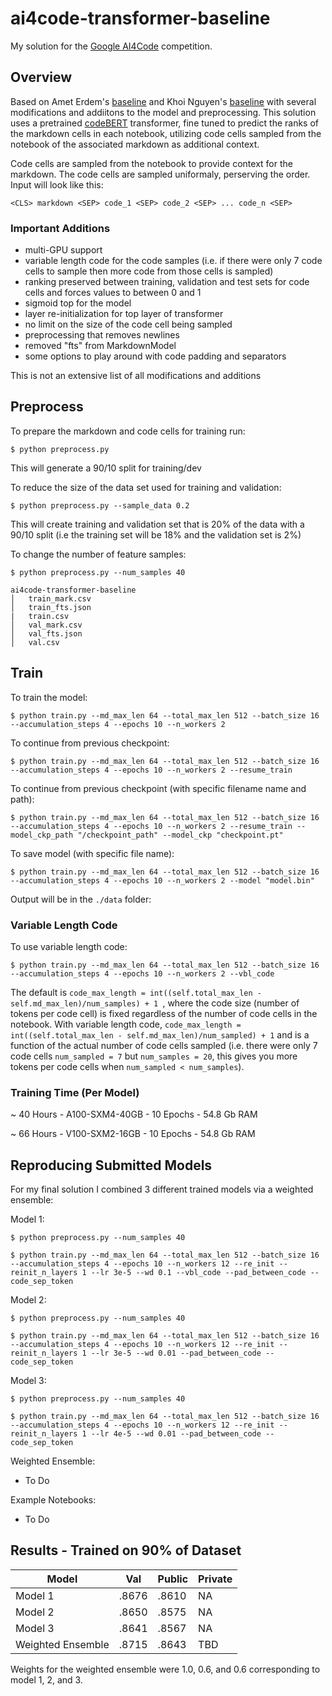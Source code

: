 # ai4code-transformer-baseline

My solution for the [Google AI4Code](https://www.kaggle.com/competitions/AI4Code) competition.

## Overview
Based on Amet Erdem's [baseline](https://www.kaggle.com/code/aerdem4/ai4code-pytorch-distilbert-baseline) and Khoi Nguyen's [baseline](https://www.kaggle.com/code/suicaokhoailang/stronger-baseline-with-code-cells) with several modifications and addiitons to the model and preprocessing. This solution uses a pretrained [codeBERT](https://github.com/microsoft/CodeBERT) transformer, fine tuned to predict the ranks of the markdown cells in each notebook, utilizing code cells sampled from the notebook of the associated markdown as additional context.

Code cells are sampled from the notebook to provide context for the markdown. The code cells are sampled uniformaly, perserving the order. Input will look like this: 

```<CLS> markdown <SEP> code_1 <SEP> code_2 <SEP> ... code_n <SEP>```

### Important Additions

-	multi-GPU support
-	variable length code for the code samples (i.e. if there were only 7 code cells to sample then more code from those cells is sampled)
-	ranking preserved between training, validation and test sets for code cells and forces values to between 0 and 1
-	sigmoid top for the model
-	layer re-initialization for top layer of transformer
-	no limit on the size of the code cell being sampled
-	preprocessing that removes newlines
-	removed "fts" from MarkdownModel
-	some options to play around with code padding and separators

This is not an extensive list of all modifications and additions

## Preprocess
To prepare the markdown and code cells for training run:

```$ python preprocess.py```

This will generate a 90/10 split for training/dev

To reduce the size of the data set used for training and validation:

```$ python preprocess.py --sample_data 0.2```

This will create training and validation set that is 20% of the data with a 90/10 split (i.e the training set will be 18% and the validation set is 2%)

To change the number of feature samples:

```$ python preprocess.py --num_samples 40```

```
ai4code-transformer-baseline
│   train_mark.csv
│   train_fts.json   
|   train.csv
│   val_mark.csv
│   val_fts.json
│   val.csv
```

## Train 

To train the model: 

```$ python train.py --md_max_len 64 --total_max_len 512 --batch_size 16 --accumulation_steps 4 --epochs 10 --n_workers 2```

To continue from previous checkpoint:

```$ python train.py --md_max_len 64 --total_max_len 512 --batch_size 16 --accumulation_steps 4 --epochs 10 --n_workers 2 --resume_train```

To continue from previous checkpoint (with specific filename name and path):

```$ python train.py --md_max_len 64 --total_max_len 512 --batch_size 16 --accumulation_steps 4 --epochs 10 --n_workers 2 --resume_train --model_ckp_path "/checkpoint_path" --model_ckp "checkpoint.pt"```

To save model (with specific file name):

```$ python train.py --md_max_len 64 --total_max_len 512 --batch_size 16 --accumulation_steps 4 --epochs 10 --n_workers 2 --model "model.bin"```

Output will be in the ```./data``` folder:

### Variable Length Code

To use variable length code:

```$ python train.py --md_max_len 64 --total_max_len 512 --batch_size 16 --accumulation_steps 4 --epochs 10 --n_workers 2 --vbl_code```

The default is ```code_max_length = int((self.total_max_len - self.md_max_len)/num_samples) + 1 ```, where the code size (number of tokens per code cell) is fixed regardless of the number of code cells in the notebook. With variable length code, ```code_max_length = int((self.total_max_len - self.md_max_len)/num_sampled) + 1``` and is a function of the actual number of code cells sampled (i.e. there were only 7 code cells ```num_sampled = 7``` but ```num_samples = 20```, this gives you more tokens per code cells when ```num_sampled < num_samples```).

### Training Time (Per Model)

~ 40 Hours - A100-SXM4-40GB - 10 Epochs - 54.8 Gb RAM

~ 66 Hours - V100-SXM2-16GB - 10 Epochs - 54.8 Gb RAM

## Reproducing Submitted Models

For my final solution I combined 3 different trained models via a weighted ensemble:

Model 1:

```$ python preprocess.py --num_samples 40```

```$ python train.py --md_max_len 64 --total_max_len 512 --batch_size 16 --accumulation_steps 4 --epochs 10 --n_workers 12 --re_init --reinit_n_layers 1 --lr 3e-5 --wd 0.1 --vbl_code --pad_between_code --code_sep_token```

Model 2:

```$ python preprocess.py --num_samples 40```

```$ python train.py --md_max_len 64 --total_max_len 512 --batch_size 16 --accumulation_steps 4 --epochs 10 --n_workers 12 --re_init --reinit_n_layers 1 --lr 3e-5 --wd 0.01 --pad_between_code --code_sep_token```

Model 3:

```$ python preprocess.py --num_samples 40```

```$ python train.py --md_max_len 64 --total_max_len 512 --batch_size 16 --accumulation_steps 4 --epochs 10 --n_workers 12 --re_init --reinit_n_layers 1 --lr 4e-5 --wd 0.01 --pad_between_code --code_sep_token```

Weighted Ensemble:

- To Do

Example Notebooks: 

- To Do

## Results - Trained on 90% of Dataset

| Model | Val | Public | Private |
| --- | --- | --- | --- |
| Model 1 | .8676 | .8610  | NA |
| Model 2 | .8650 | .8575 | NA |  
| Model 3 | .8641 | .8567 | NA |
| Weighted Ensemble | .8715 | .8643 | TBD |

Weights for the weighted ensemble were 1.0, 0.6, and 0.6 corresponding to model 1, 2, and 3.
